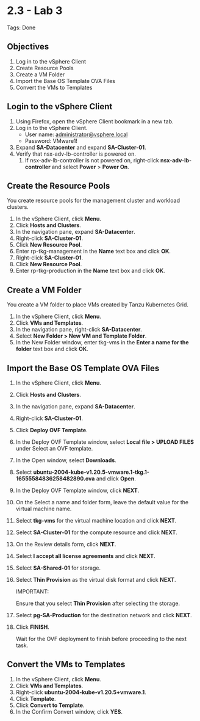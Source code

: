 # 2.3 - Lab 3

Tags: Done

## Objectives

1. Log in to the vSphere Client
2. Create Resource Pools
3. Create a VM Folder
4. Import the Base OS Template OVA Files
5. Convert the VMs to Templates

## Login to the vSphere Client

1. Using Firefox, open the vSphere Client bookmark in a new tab.
2. Log in to the vSphere Client.
    - User name: <administrator@vsphere.local>
    - Password: VMware1!
3. Expand **SA-Datacenter** and expand **SA-Cluster-01**.
4. Verify that nsx-adv-lb-controller is powered on.
    1. If nsx-adv-lb-controller is not powered on, right-click **nsx-adv-lb-controller** and select **Power** > **Power On**.

## Create the Resource Pools

You create resource pools for the management cluster and workload clusters.

1. In the vSphere Client, click **Menu**.
2. Click **Hosts and Clusters**.
3. In the navigation pane, expand **SA-Datacenter**.
4. Right-click **SA-Cluster-01**.
5. Click **New Resource Pool**.
6. Enter rp-tkg-management in the **Name** text box and click **OK**.
7. Right-click **SA-Cluster-01**.
8. Click **New Resource Pool**.
9. Enter rp-tkg-production in the **Name** text box and click **OK**.

## Create a VM Folder

You create a VM folder to place VMs created by Tanzu Kubernetes Grid.

1. In the vSphere Client, click **Menu**.
2. Click **VMs and Templates**.
3. In the navigation pane, right-click **SA-Datacenter**.
4. Select **New Folder > New VM and Template Folder**.
5. In the New Folder window, enter tkg-vms in the **Enter a name for the folder** text box and click **OK**.

## Import the Base OS Template OVA Files

1. In the vSphere Client, click **Menu**.
2. Click **Hosts and Clusters**.
3. In the navigation pane, expand **SA-Datacenter**.
4. Right-click **SA-Cluster-01**.
5. Click **Deploy OVF Template**.
6. In the Deploy OVF Template window, select **Local file > UPLOAD FILES** under Select an OVF template.
7. In the Open window, select **Downloads**.
8. Select **ubuntu-2004-kube-v1.20.5-vmware.1-tkg.1-16555584836258482890.ova** and click **Open**.
9. In the Deploy OVF Template window, click **NEXT**.
10. On the Select a name and folder form, leave the default value for the virtual machine name.
11. Select **tkg-vms** for the virtual machine location and click **NEXT**.
12. Select **SA-Cluster-01** for the compute resource and click **NEXT**.
13. On the Review details form, click **NEXT**.
14. Select **I accept all license agreements** and click **NEXT**.
15. Select **SA-Shared-01** for storage.
16. Select **Thin Provision** as the virtual disk format and click **NEXT**.

    IMPORTANT:

    Ensure that you select **Thin Provision** after selecting the storage.

17. Select **pg-SA-Production** for the destination network and click **NEXT**.
18. Click **FINISH**.

    Wait for the OVF deployment to finish before proceeding to the next task.

## Convert the VMs to Templates

1. In the vSphere Client, click **Menu**.
2. Click **VMs and Templates**.
3. Right-click **ubuntu-2004-kube-v1.20.5+vmware.1**.
4. Click **Template**.
5. Click **Convert to Template**.
6. In the Confirm Convert window, click **YES**.
